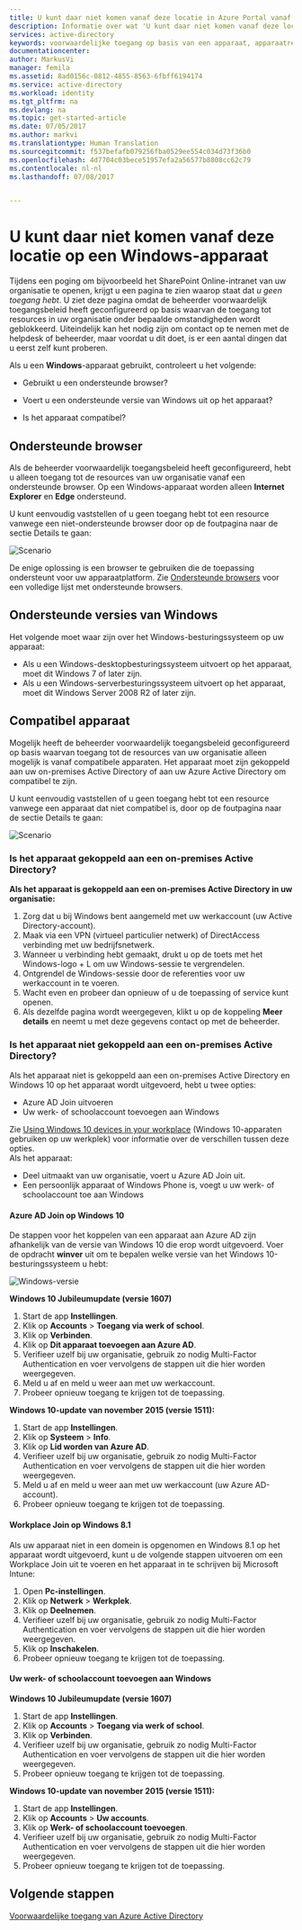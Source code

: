```yaml
---
title: U kunt daar niet komen vanaf deze locatie in Azure Portal vanaf een Windows-apparaat | Microsoft Docs
description: Informatie over wat 'U kunt daar niet komen vanaf deze locatie' veroorzaakt en wat u kunt controleren om te voorkomen dat u dit dialoogvenster tegenkomt.
services: active-directory
keywords: voorwaardelijke toegang op basis van een apparaat, apparaatregistratie, apparaatregistratie inschakelen, apparaatregistratie en MDM
documentationcenter: 
author: MarkusVi
manager: femila
ms.assetid: 8ad0156c-0812-4855-8563-6fbff6194174
ms.service: active-directory
ms.workload: identity
ms.tgt_pltfrm: na
ms.devlang: na
ms.topic: get-started-article
ms.date: 07/05/2017
ms.author: markvi
ms.translationtype: Human Translation
ms.sourcegitcommit: f537befafb079256fba0529ee554c034d73f36b0
ms.openlocfilehash: 4d7704c03bece51957efa2a56577b8808cc62c79
ms.contentlocale: nl-nl
ms.lasthandoff: 07/08/2017


---
```

# U kunt daar niet komen vanaf deze locatie op een Windows-apparaat
<a id="you-cant-get-there-from-here-on-a-windows-device" class="xliff"></a>

Tijdens een poging om bijvoorbeeld het SharePoint Online-intranet van uw organisatie te openen, krijgt u een pagina te zien waarop staat dat *u geen toegang hebt*. U ziet deze pagina omdat de beheerder voorwaardelijk toegangsbeleid heeft geconfigureerd op basis waarvan de toegang tot resources in uw organisatie onder bepaalde omstandigheden wordt geblokkeerd. Uiteindelijk kan het nodig zijn om contact op te nemen met de helpdesk of beheerder, maar voordat u dit doet, is er een aantal dingen dat u eerst zelf kunt proberen.

Als u een **Windows**-apparaat gebruikt, controleert u het volgende:

- Gebruikt u een ondersteunde browser?

- Voert u een ondersteunde versie van Windows uit op het apparaat?

- Is het apparaat compatibel?






## Ondersteunde browser
<a id="supported-browser" class="xliff"></a>

Als de beheerder voorwaardelijk toegangsbeleid heeft geconfigureerd, hebt u alleen toegang tot de resources van uw organisatie vanaf een ondersteunde browser. Op een Windows-apparaat worden alleen **Internet Explorer** en **Edge** ondersteund.

U kunt eenvoudig vaststellen of u geen toegang hebt tot een resource vanwege een niet-ondersteunde browser door op de foutpagina naar de sectie Details te gaan:

![Scenario](./media/active-directory-conditional-access-device-remediation/02.png "Berichten over ontoegankelijke toepassingen voor niet-ondersteunde browsers")

De enige oplossing is een browser te gebruiken die de toepassing ondersteunt voor uw apparaatplatform. Zie [Ondersteunde browsers](active-directory-conditional-access-supported-apps.md#supported-browsers-for-device-based-policies) voor een volledige lijst met ondersteunde browsers.  


## Ondersteunde versies van Windows
<a id="supported-versions-of-windows" class="xliff"></a>

Het volgende moet waar zijn over het Windows-besturingssysteem op uw apparaat: 

- Als u een Windows-desktopbesturingssysteem uitvoert op het apparaat, moet dit Windows 7 of later zijn.
- Als u een Windows-serverbesturingssysteem uitvoert op het apparaat, moet dit Windows Server 2008 R2 of later zijn. 


## Compatibel apparaat
<a id="compliant-device" class="xliff"></a>

Mogelijk heeft de beheerder voorwaardelijk toegangsbeleid geconfigureerd op basis waarvan toegang tot de resources van uw organisatie alleen mogelijk is vanaf compatibele apparaten. Het apparaat moet zijn gekoppeld aan uw on-premises Active Directory of aan uw Azure Active Directory om compatibel te zijn.

U kunt eenvoudig vaststellen of u geen toegang hebt tot een resource vanwege een apparaat dat niet compatibel is, door op de foutpagina naar de sectie Details te gaan:
 
![Scenario](./media/active-directory-conditional-access-device-remediation/01.png "Berichten over ontoegankelijke toepassingen voor niet-geregistreerde apparaten")


### Is het apparaat gekoppeld aan een on-premises Active Directory?
<a id="is-your-device-joined-to-an-on-premises-active-directory" class="xliff"></a>

**Als het apparaat is gekoppeld aan een on-premises Active Directory in uw organisatie:**

1. Zorg dat u bij Windows bent aangemeld met uw werkaccount (uw Active Directory-account).
2. Maak via een VPN (virtueel particulier netwerk) of DirectAccess verbinding met uw bedrijfsnetwerk.
3. Wanneer u verbinding hebt gemaakt, drukt u op de toets met het Windows-logo + L om uw Windows-sessie te vergrendelen.
4. Ontgrendel de Windows-sessie door de referenties voor uw werkaccount in te voeren.
5. Wacht even en probeer dan opnieuw of u de toepassing of service kunt openen.
6. Als dezelfde pagina wordt weergegeven, klikt u op de koppeling **Meer details** en neemt u met deze gegevens contact op met de beheerder.


### Is het apparaat niet gekoppeld aan een on-premises Active Directory?
<a id="is-your-device-not-joined-to-an-on-premises-active-directory" class="xliff"></a>

Als het apparaat niet is gekoppeld aan een on-premises Active Directory en Windows 10 op het apparaat wordt uitgevoerd, hebt u twee opties:

* Azure AD Join uitvoeren
* Uw werk- of schoolaccount toevoegen aan Windows

Zie [Using Windows 10 devices in your workplace](active-directory-azureadjoin-windows10-devices.md) (Windows 10-apparaten gebruiken op uw werkplek) voor informatie over de verschillen tussen deze opties.  
Als het apparaat:

- Deel uitmaakt van uw organisatie, voert u Azure AD Join uit.
- Een persoonlijk apparaat of Windows Phone is, voegt u uw werk- of schoolaccount toe aan Windows 



#### Azure AD Join op Windows 10
<a id="azure-ad-join-on-windows-10" class="xliff"></a>

De stappen voor het koppelen van een apparaat aan Azure AD zijn afhankelijk van de versie van Windows 10 die erop wordt uitgevoerd. Voer de opdracht **winver** uit om te bepalen welke versie van het Windows 10-besturingssysteem u hebt: 

![Windows-versie](./media/active-directory-conditional-access-device-remediation/03.png )


**Windows 10 Jubileumupdate (versie 1607)**

1. Start de app **Instellingen**.
2. Klik op **Accounts** > **Toegang via werk of school**.
3. Klik op **Verbinden**.
4. Klik op **Dit apparaat toevoegen aan Azure AD**.
5. Verifieer uzelf bij uw organisatie, gebruik zo nodig Multi-Factor Authentication en voer vervolgens de stappen uit die hier worden weergegeven.
6. Meld u af en meld u weer aan met uw werkaccount.
7. Probeer opnieuw toegang te krijgen tot de toepassing.

**Windows 10-update van november 2015 (versie 1511):**

1. Start de app **Instellingen**.
2. Klik op **Systeem** > **Info**.
3. Klik op **Lid worden van Azure AD**.
4. Verifieer uzelf bij uw organisatie, gebruik zo nodig Multi-Factor Authentication en voer vervolgens de stappen uit die hier worden weergegeven.
5. Meld u af en meld u weer aan met uw werkaccount (uw Azure AD-account).
6. Probeer opnieuw toegang te krijgen tot de toepassing.


#### Workplace Join op Windows 8.1
<a id="workplace-join-on-windows-81" class="xliff"></a>

Als uw apparaat niet in een domein is opgenomen en Windows 8.1 op het apparaat wordt uitgevoerd, kunt u de volgende stappen uitvoeren om een Workplace Join uit te voeren en het apparaat in te schrijven bij Microsoft Intune:

1. Open **Pc-instellingen**.
2. Klik op **Netwerk** > **Werkplek**.
3. Klik op **Deelnemen**.
4. Verifieer uzelf bij uw organisatie, gebruik zo nodig Multi-Factor Authentication en voer vervolgens de stappen uit die hier worden weergegeven.
5. Klik op **Inschakelen**.
6. Probeer opnieuw toegang te krijgen tot de toepassing.



#### Uw werk- of schoolaccount toevoegen aan Windows
<a id="add-your-work-or-school-account-to-windows" class="xliff"></a> 


**Windows 10 Jubileumupdate (versie 1607)**

1. Start de app **Instellingen**.
2. Klik op **Accounts** > **Toegang via werk of school**.
3. Klik op **Verbinden**.
4. Verifieer uzelf bij uw organisatie, gebruik zo nodig Multi-Factor Authentication en voer vervolgens de stappen uit die hier worden weergegeven.
5. Probeer opnieuw toegang te krijgen tot de toepassing.


**Windows 10-update van november 2015 (versie 1511):**

1. Start de app **Instellingen**.
2. Klik op **Accounts** > **Uw accounts**.
3. Klik op **Werk- of schoolaccount toevoegen**.
4. Verifieer uzelf bij uw organisatie, gebruik zo nodig Multi-Factor Authentication en voer vervolgens de stappen uit die hier worden weergegeven.
5. Probeer opnieuw toegang te krijgen tot de toepassing.





## Volgende stappen
<a id="next-steps" class="xliff"></a>
[Voorwaardelijke toegang van Azure Active Directory](active-directory-conditional-access.md)


